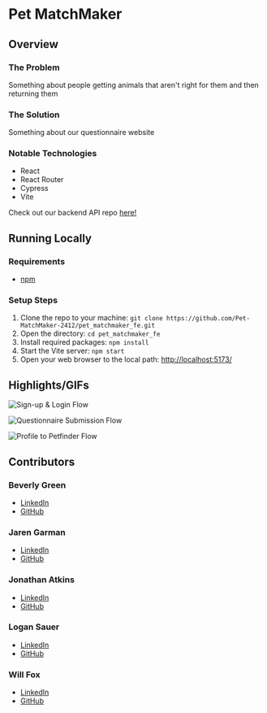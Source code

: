 # Pet MatchMaker

## Overview

### The Problem

Something about people getting animals that aren't right for them and then returning them

### The Solution

Something about our questionnaire website

### Notable Technologies

- React
- React Router
- Cypress
- Vite

Check out our backend API repo [here!](https://github.com/Pet-MatchMaker-2412/pet_matchmaker_be)

## Running Locally

### Requirements

- [npm](https://docs.npmjs.com/downloading-and-installing-node-js-and-npm)

### Setup Steps

1. Clone the repo to your machine: `git clone https://github.com/Pet-MatchMaker-2412/pet_matchmaker_fe.git`
2. Open the directory: `cd pet_matchmaker_fe`
3. Install required packages: `npm install`
4. Start the Vite server: `npm start`
5. Open your web browser to the local path: [http://localhost:5173/](http://localhost:5173/)

## Highlights/GIFs

![Sign-up & Login Flow](public/login_flow.gif)

![Questionnaire Submission Flow](public/questionnaire_flow.gif)

![Profile to Petfinder Flow](public/petfinder_flow.gif)

## Contributors

### Beverly Green

- [LinkedIn](https://www.linkedin.com/in/beverlylouisegreen/)
- [GitHub](https://github.com/bevgreen)

### Jaren Garman

- [LinkedIn](https://www.linkedin.com/in/jarengarman/)
- [GitHub](https://github.com/JarenGarman)

### Jonathan Atkins

- [LinkedIn](https://www.linkedin.com/in/jonathanjatkins/)
- [GitHub](https://github.com/Jonathan-Atkins)

### Logan Sauer

- [LinkedIn](https://www.linkedin.com/in/ldsauer/)
- [GitHub](https://github.com/ldsauer)

### Will Fox

- [LinkedIn](https://www.linkedin.com/in/williammacdonaldfox/)
- [GitHub](https://github.com/willfox0409)
